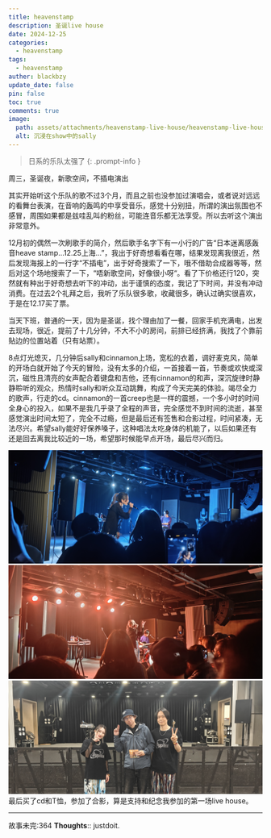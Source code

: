 ```yaml
---
title: heavenstamp
description: 圣诞live house
date: 2024-12-25
categories:
  - heavenstamp
tags:
  - heavenstamp
auther: blackbzy
update_date: false
pin: false
toc: true
comments: true
image:
  path: assets/attachments/heavenstamp-live-house/heavenstamp-live-house02.jpg
  alt: 沉浸在show中的sally
---
```



> 日系的乐队太强了
{: .prompt-info }

周三，圣诞夜，新歌空间，不插电演出

其实开始听这个乐队的歌不过3个月，而且之前也没参加过演唱会，或者说对远远的看舞台表演，在音响的轰鸣的中享受音乐，感觉十分别扭，所谓的演出氛围也不感冒，周围如果都是兹哇乱叫的粉丝，可能连音乐都无法享受。所以去听这个演出非常意外。

12月初的偶然一次刷歌手的简介，然后歌手名字下有一小行的广告“日本迷离感轰音heave stamp...12.25上海...”，我出于好奇想看看在哪，结果发现离我很近，然后发现海报上的一行字“不插电”，出于好奇搜索了一下，哦不借助合成器等等，然后对这个场地搜索了一下，“唔新歌空间，好像很小呀“。看了下价格还行120，突然就有种出于好奇想去听下的冲动，出于谨慎的态度，我记了下时间，并没有冲动消费。在过去2个礼拜之后，我听了乐队很多歌，收藏很多，确认过确实很喜欢，于是在12.17买了票。

当天下班，普通的一天，因为是圣诞，找个理由加了一餐，回家手机充满电，出发去现场，很近，提前了十几分钟，不大不小的房间，前排已经挤满，我找了个靠前贴边的位置站着（只有站票）。

8点灯光熄灭，几分钟后sally和cinnamon上场，宽松的衣着，调好麦克风，简单的开场白就开始了今天的冒险，没有太多的介绍，一首接着一首，节奏或欢快或深沉，磁性且清亮的女声配合着键盘和吉他，还有cinnamon的和声，深沉旋律时静静聆听的观众，热情时sally和听众互动跳舞，构成了今天完美的体验。竭尽全力的歌声，行走的cd。cinnamon的一首creep也是一样的震撼，一个多小时的时间全身心的投入，如果不是我几乎录了全程的声音，完全感觉不到时间的流逝，甚至感觉演出时间太短了，完全不过瘾，但是最后还有签售和合影过程，时间紧凑，无法尽兴。希望sally能好好保养嗓子，这种唱法太吃身体的机能了，以后如果还有还是回去离我比较近的一场，希望那时候能早点开场，最后尽兴而归。

![img](assets/attachments/heavenstamp-live-house/heavenstamp-live-house01.jpg)
![img](assets/attachments/heavenstamp-live-house/heavenstamp-live-house03.jpg)
![img](assets/attachments/heavenstamp-live-house/heavenstamp-live-house04.jpg)
最后买了cd和T恤，参加了合影，算是支持和纪念我参加的第一场live house。


---
故事未完:364
**Thoughts**:: justdoit.
